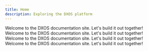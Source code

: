 ```yaml
---
title: Home
description: Exploring the DXOS platform
---
```


Welcome to the DXOS documentation site. Let's build it out together!
Welcome to the DXOS documentation site. Let's build it out together!
Welcome to the DXOS documentation site. Let's build it out together!
Welcome to the DXOS documentation site. Let's build it out together!
